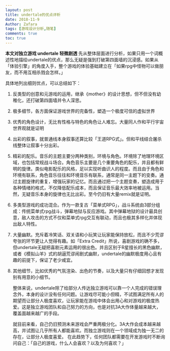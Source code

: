```yaml
---
layout: post
title: undertale的优点评析
date: 2018-11-9
Author: Zafara
tags: [游戏设计分析,随笔]
comments: true
toc: true
---
```


**本文对独立游戏 undertale 轻微剧透**
 先从整体层面进行分析，如果只用一个词概述性地描绘undertale的优点，那么无疑是强到打破第四面墙的沉浸感。如果从「体验引擎」的角度入手，整个游戏的体验基础建立在「如果rpg中怪物可以做朋友，而不用互相杀戮会怎样。」

 具体地列出细则优点，可以总结如下：



1. 反类型的创意和元游戏的运用，继承《mother》的设计思想，但不但没有幼稚化，还打破第四面墙并令人深思。

2. 极多细节，各方面保证游戏世界的完备性，塑造一个极度可信的虚拟世界

3.  优秀的角色设计，无比有性格与特色的角色让人难忘。大量同人作和平行宇宙世界观就是证明

4. 出彩的叙事，就普通线本身叙事还算比较「王道RPG式」。但和平线结合屠杀线整体让叙事十分出彩。

5. 精彩的配乐。音乐的主题主要分两种类别，环境与角色。环境除了地理环境区域，也包括常规战斗场合。角色音乐主要是几个重要角色的配乐，并且都有鲜明的旋律。类似电影配乐的风格，足以实现听曲识人的程度。而且由于角色和环境有联系，角色音乐往往和环境音乐有联系，通常是同一主题下的变奏。通过主题旋律的重复，增强玩家的记忆。而且通过把一个主题变奏，塑造成用于各种情绪的格式，不仅降低配乐成本，而且保证音乐最大效率地被运用。当然，无疑音乐本身的旋律也无比出彩。至今仍旧有大量remix就是证明。

6. 多类型游戏的成功混合。作为一款复古「菜单式RPG」，战斗系统由3部分组成：传统菜单式rpg战斗，弹幕地狱与反应游戏。其中弹幕地狱的设计最具创意，敌人攻击的方式不仅和菜单式rpg交互有联动，而且也极其多样化并体现出敌人特性。

7. 大量幽默。充斥着冷笑话、双关语和小玩笑让玩家能保持放松，而且不少荒谬夸张的环节更让人觉得有趣。如「Extra Credit」所说，喜剧游戏的确不多，但undertale无疑把喜剧元素运用的很出色。并且区别于R星擅长的黑色幽默，或者《模拟山羊》式的胡逼荒谬闹剧式幽默，undertale的幽默极度用心且有趣的前提下，保证了老少咸宜。

8. 其他细节，比如优秀的气氛渲染、出色的节奏，以及大量只有仔细回想才发现别有用意的小细节。

   整体来说，undertale除了给部分人传达独立游戏可以靠一个人完成的错误理念外，本身的设计没有任何问题。让游戏尽可能小但精，不试图满足所有人的期望而让部分人极度喜欢，让玩家能在游戏中体会出用心和对游戏的极度热爱。这是独立游戏团队和自己努力的方向，也是对抗3A大作体量越来越大，覆盖面越来越广的手段。

   就目前来看，自己仍旧预测未来游戏会严重两极分化。3A大作会成本越来越高，并试图让几乎所有人都能喜欢。而独立游戏则在一个领域成为独一无二的存在，让部分人极度喜爱。
    在此趋势下，任何团队都需要在开发游戏时不断询问自己：「自己的游戏，什么人会喜欢？以及为何喜欢？」

